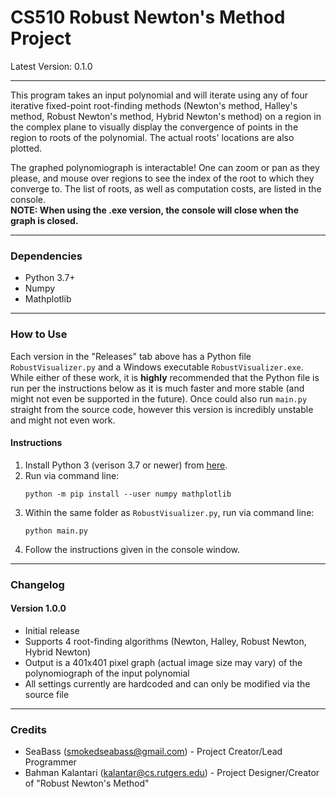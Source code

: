 #  CS510 Robust Newton's Method Project
Latest Version: 0.1.0

---
This program takes an input polynomial and will iterate using any of four iterative fixed-point root-finding methods (Newton's method, Halley's method, Robust Newton's method, Hybrid Newton's method) on a region in the complex plane to visually display the convergence of points in the region to roots of the polynomial.  The actual roots' locations are also plotted.

The graphed polynomiograph is interactable!  One can zoom or pan as they please, and mouse over regions to see the index of the root to which they converge to.  The list of roots, as well as computation costs, are listed in the console.  
**NOTE: When using the .exe version, the console will close when the graph is closed.**

---
### Dependencies
* Python 3.7+
* Numpy
* Mathplotlib

---
### How to Use
Each version in the "Releases" tab above has a Python file `RobustVisualizer.py` and a Windows executable `RobustVisualizer.exe`. While either of these work, it is **highly** recommended that the Python file is run per the instructions below as it is much faster and more stable (and might not even be supported in the future).  Once could also run `main.py` straight from the source code, however this version is incredibly unstable and might not even work.

#### Instructions
1. Install Python 3 (verison 3.7 or newer) from [here](https://www.python.org/downloads/).
2. Run via command line:
	```
	python -m pip install --user numpy mathplotlib
	```
3. Within the same folder as `RobustVisualizer.py`, run via command line:
	```
	python main.py
	```
4. Follow the instructions given in the console window.

---
### Changelog
#### Version 1.0.0
* Initial release
* Supports 4 root-finding algorithms (Newton, Halley, Robust Newton, Hybrid Newton)
* Output is a 401x401 pixel graph (actual image size may vary) of the polynomiograph of the input polynomial
* All settings currently are hardcoded and can only be modified via the source file

---
### Credits
* SeaBass (smokedseabass@gmail.com) - Project Creator/Lead Programmer
* Bahman Kalantari (kalantar@cs.rutgers.edu) - Project Designer/Creator of "Robust Newton's Method"